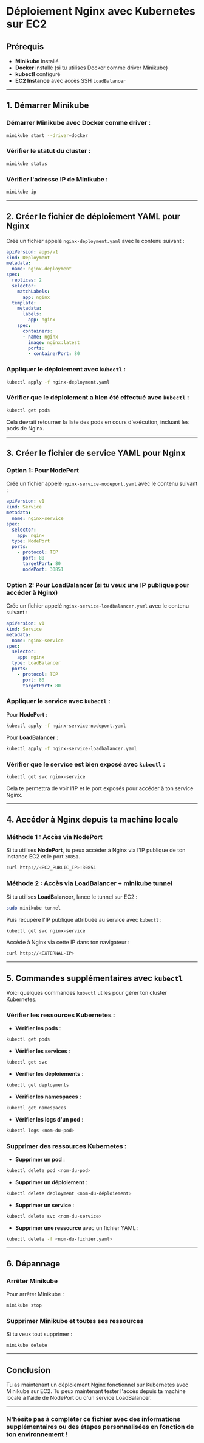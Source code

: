 
# Déploiement Nginx avec Kubernetes sur EC2

## Prérequis

- **Minikube** installé
- **Docker** installé (si tu utilises Docker comme driver Minikube)
- **kubectl** configuré
- **EC2 Instance** avec accès SSH
`LoadBalancer`

---

## 1. Démarrer Minikube

### Démarrer Minikube avec Docker comme driver :

```bash
minikube start --driver=docker
```

### Vérifier le statut du cluster :

```bash
minikube status
```

### Vérifier l'adresse IP de Minikube :

```bash
minikube ip
```

---

## 2. Créer le fichier de déploiement YAML pour Nginx

Crée un fichier appelé `nginx-deployment.yaml` avec le contenu suivant :

```yaml
apiVersion: apps/v1
kind: Deployment
metadata:
  name: nginx-deployment
spec:
  replicas: 2
  selector:
    matchLabels:
      app: nginx
  template:
    metadata:
      labels:
        app: nginx
    spec:
      containers:
      - name: nginx
        image: nginx:latest
        ports:
        - containerPort: 80
```

### Appliquer le déploiement avec `kubectl` :

```bash
kubectl apply -f nginx-deployment.yaml
```

### Vérifier que le déploiement a bien été effectué avec `kubectl` :

```bash
kubectl get pods
```

Cela devrait retourner la liste des pods en cours d'exécution, incluant les pods de Nginx.

---

## 3. Créer le fichier de service YAML pour Nginx

### Option 1: Pour **NodePort**

Crée un fichier appelé `nginx-service-nodeport.yaml` avec le contenu suivant :

```yaml
apiVersion: v1
kind: Service
metadata:
  name: nginx-service
spec:
  selector:
    app: nginx
  type: NodePort
  ports:
    - protocol: TCP
      port: 80
      targetPort: 80
      nodePort: 30851
```

### Option 2: Pour **LoadBalancer** (si tu veux une IP publique pour accéder à Nginx)

Crée un fichier appelé `nginx-service-loadbalancer.yaml` avec le contenu suivant :

```yaml
apiVersion: v1
kind: Service
metadata:
  name: nginx-service
spec:
  selector:
    app: nginx
  type: LoadBalancer
  ports:
    - protocol: TCP
      port: 80
      targetPort: 80
```

### Appliquer le service avec `kubectl` :

Pour **NodePort** :

```bash
kubectl apply -f nginx-service-nodeport.yaml
```

Pour **LoadBalancer** :

```bash
kubectl apply -f nginx-service-loadbalancer.yaml
```

### Vérifier que le service est bien exposé avec `kubectl` :

```bash
kubectl get svc nginx-service
```

Cela te permettra de voir l'IP et le port exposés pour accéder à ton service Nginx.

---

## 4. Accéder à Nginx depuis ta machine locale

### Méthode 1 : Accès via NodePort

Si tu utilises **NodePort**, tu peux accéder à Nginx via l'IP publique de ton instance EC2 et le port `30851`.

```bash
curl http://<EC2_PUBLIC_IP>:30851
```

### Méthode 2 : Accès via LoadBalancer + minikube tunnel

Si tu utilises **LoadBalancer**, lance le tunnel sur EC2 :

```bash
sudo minikube tunnel
```

Puis récupère l'IP publique attribuée au service avec `kubectl` :

```bash
kubectl get svc nginx-service
```

Accède à Nginx via cette IP dans ton navigateur :

```bash
curl http://<EXTERNAL-IP>
```

---

## 5. Commandes supplémentaires avec `kubectl`

Voici quelques commandes `kubectl` utiles pour gérer ton cluster Kubernetes.

### Vérifier les ressources Kubernetes :

- **Vérifier les pods** :

```bash
kubectl get pods
```

- **Vérifier les services** :

```bash
kubectl get svc
```

- **Vérifier les déploiements** :

```bash
kubectl get deployments
```

- **Vérifier les namespaces** :

```bash
kubectl get namespaces
```

- **Vérifier les logs d'un pod** :

```bash
kubectl logs <nom-du-pod>
```

### Supprimer des ressources Kubernetes :

- **Supprimer un pod** :

```bash
kubectl delete pod <nom-du-pod>
```

- **Supprimer un déploiement** :

```bash
kubectl delete deployment <nom-du-déploiement>
```

- **Supprimer un service** :

```bash
kubectl delete svc <nom-du-service>
```

- **Supprimer une ressource** avec un fichier YAML :

```bash
kubectl delete -f <nom-du-fichier.yaml>
```

---

## 6. Dépannage

### Arrêter Minikube

Pour arrêter Minikube :

```bash
minikube stop
```

### Supprimer Minikube et toutes ses ressources

Si tu veux tout supprimer :

```bash
minikube delete
```

---

## Conclusion

Tu as maintenant un déploiement Nginx fonctionnel sur Kubernetes avec Minikube sur EC2. Tu peux maintenant tester l'accès depuis ta machine locale à l'aide de NodePort ou d'un service LoadBalancer.

---

### N'hésite pas à compléter ce fichier avec des informations supplémentaires ou des étapes personnalisées en fonction de ton environnement !
